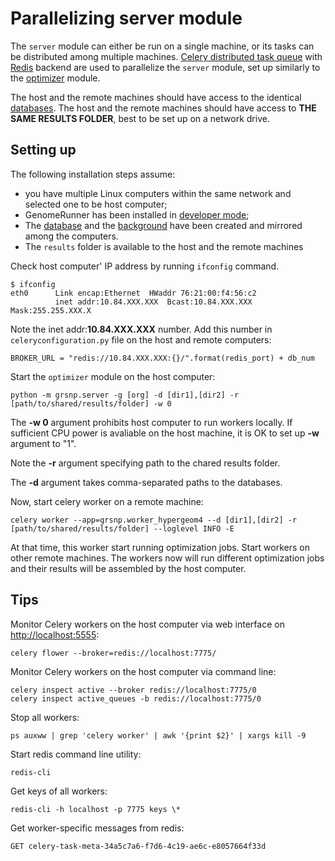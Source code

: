 

Parallelizing server module
========================================================
The `server` module can either be run on a single machine, or its tasks can be distributed among multiple machines. [Celery distributed task queue](http://www.celeryproject.org/) with [Redis](http://redis.io/) backend are used to parallelize the `server` module, set up similarly to the [optimizer](../optimizer/optimizerParallel.md) module.

The host and the remote machines should have access to the identical [databases](../dbcreator/dbcreator_ucsc.md). The host and the remote machines should have access to **THE SAME RESULTS FOLDER**, best to be set up on a network drive.

Setting up
-----------
The following installation steps assume:
* you have multiple Linux computers within the same network and selected one to be host computer;
* GenomeRunner has been installed in [developer mode](../installation/installation.md);
* The [database](../dbcreator/dbcreator_ucsc.md) and the [background](../dbcreator/dbcreatorBackground.md) have been created and mirrored among the computers.
* The `results` folder is available to the host and the remote machines

Check host computer' IP address by running `ifconfig` command.
```
$ ifconfig
eth0      Link encap:Ethernet  HWaddr 76:21:00:f4:56:c2  
          inet addr:10.84.XXX.XXX  Bcast:10.84.XXX.XXX  Mask:255.255.XXX.X
```
Note the inet addr:**10.84.XXX.XXX** number. Add this number in `celeryconfiguration.py` file on the host and remote computers:
```
BROKER_URL = "redis://10.84.XXX.XXX:{}/".format(redis_port) + db_num
```

Start the `optimizer` module on the host computer:
```
python -m grsnp.server -g [org] -d [dir1],[dir2] -r [path/to/shared/results/folder] -w 0
```
The **-w 0** argument prohibits host computer to run workers locally. If sufficient CPU power is avaliable on the host machine, it is OK to set up **-w** argument to "1".

Note the **-r** argument specifying path to the chared results folder.

The **-d** argument takes comma-separated paths to the databases.

Now, start celery worker on a remote machine:
```
celery worker --app=grsnp.worker_hypergeom4 --d [dir1],[dir2] -r [path/to/shared/results/folder] --loglevel INFO -E
```
At that time, this worker start running optimization jobs. Start workers on other remote machines. The workers now will run different optimization jobs and their results will be assembled by the host computer.

Tips
-----
Monitor Celery workers on the host computer via web interface on [http://localhost:5555](http://localhost:5555):
```
celery flower --broker=redis://localhost:7775/
```

Monitor Celery workers on the host computer via command line:
```
celery inspect active --broker redis://localhost:7775/0
celery inspect active_queues -b redis://localhost:7775/0
```

Stop all workers:
```
ps auxww | grep 'celery worker' | awk '{print $2}' | xargs kill -9
```

Start redis command line utility:
```
redis-cli
```

Get keys of all workers:
```
redis-cli -h localhost -p 7775 keys \*
```

Get worker-specific messages from redis:
```
GET celery-task-meta-34a5c7a6-f7d6-4c19-ae6c-e8057664f33d
```
